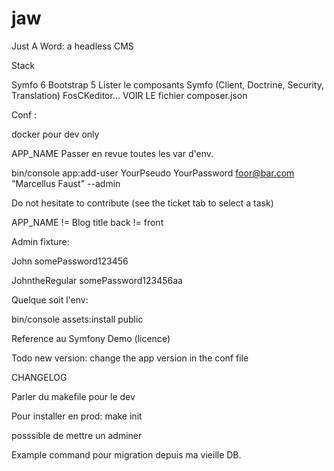 # jaw
Just A Word: a headless CMS

Stack

Symfo 6
Bootstrap 5
Lister le composants Symfo (Client, Doctrine, Security, Translation)
FosCKeditor...
VOIR LE fichier composer.json

Conf :

docker pour dev only

APP_NAME
Passer en revue toutes les var d'env.


bin/console app:add-user YourPseudo YourPassword foor@bar.com "Marcellus Faust" --admin


Do not hesitate to contribute (see the ticket tab to select a task)


APP_NAME != Blog title
back != front

Admin fixture:

John
somePassword123456


JohntheRegular
somePassword123456aa

Quelque soit l'env:

bin/console assets:install public


Reference au Symfony Demo (licence)

Todo new version: change the app version in the conf file

CHANGELOG

Parler du makefile pour le dev

Pour installer en prod:
make init

posssible de mettre un adminer

Example command pour migration depuis ma vieille DB.

